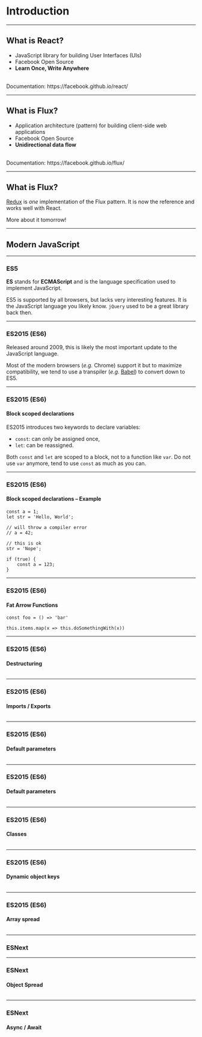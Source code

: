 # Introduction

----

## What is React?

- JavaScript library for building User Interfaces (UIs)
- Facebook Open Source
- **Learn Once, Write Anywhere**

<br>
Documentation: https://facebook.github.io/react/

----

## What is Flux?

- Application architecture (pattern) for building client-side web applications
- Facebook Open Source
- **Unidirectional data flow**

<br>
Documentation: https://facebook.github.io/flux/

----

## What is Flux?

[Redux](http://redux.js.org/) is *one* implementation of the Flux pattern. It is
now the reference and works well with React.

More about it tomorrow!

----

## Modern JavaScript

----

### ES5

**ES** stands for **ECMAScript** and is the language specification used to
implement JavaScript.

ES5 is supported by all browsers, but lacks very interesting features. It is the
JavaScript language you likely know. `jQuery` used to be a great library back
then.

----

### ES2015 (ES6)

Released around 2009, this is likely the most important update to the JavaScript
language.

Most of the modern browsers (_e.g._ Chrome) support it but to maximize
compatibility, we tend to use a transpiler (_e.g._ [Babel](https://babeljs.io/))
to convert down to ES5.

----

### ES2015 (ES6)
#### Block scoped declarations

ES2015 introduces two keywords to declare variables:

- `const`: can only be assigned once,
- `let`: can be reassigned.

Both `const` and `let` are scoped to a block, not to a function like `var`. Do
not use `var` anymore, tend to use `const` as much as you can.

----

### ES2015 (ES6)
#### Block scoped declarations – Example

``` javascript.player.transpiler
const a = 1;
let str = 'Hello, World';

// will throw a compiler error
// a = 42;

// this is ok
str = 'Nope';

if (true) {
    const a = 123;
}
```

----

### ES2015 (ES6)
#### Fat Arrow Functions

``` javascript.player.transpiler
const foo = () => 'bar'

this.items.map(x => this.doSomethingWith(x))
```

----

### ES2015 (ES6)
#### Destructuring

``` javascript.player.transpiler
```

----

### ES2015 (ES6)
#### Imports / Exports

``` javascript.player.transpiler
```

----

### ES2015 (ES6)
#### Default parameters

``` javascript.player.transpiler
```

----

### ES2015 (ES6)
#### Default parameters

``` javascript.player.web
```

----

### ES2015 (ES6)
#### Classes

``` javascript.player.web
```

----

### ES2015 (ES6)
#### Dynamic object keys

``` javascript.player.web
```

----

### ES2015 (ES6)
#### Array spread

``` javascript.player.web
```

----

### ESNext

----

### ESNext
#### Object Spread

``` javascript.player.web
```

----

### ESNext
#### Async / Await

``` javascript.player.web
```
